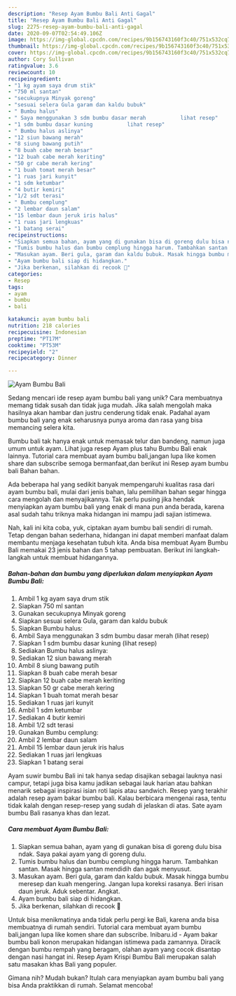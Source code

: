 ```yaml
---
description: "Resep Ayam Bumbu Bali Anti Gagal"
title: "Resep Ayam Bumbu Bali Anti Gagal"
slug: 2275-resep-ayam-bumbu-bali-anti-gagal
date: 2020-09-07T02:54:49.106Z
image: https://img-global.cpcdn.com/recipes/9b156743160f3c40/751x532cq70/ayam-bumbu-bali-foto-resep-utama.jpg
thumbnail: https://img-global.cpcdn.com/recipes/9b156743160f3c40/751x532cq70/ayam-bumbu-bali-foto-resep-utama.jpg
cover: https://img-global.cpcdn.com/recipes/9b156743160f3c40/751x532cq70/ayam-bumbu-bali-foto-resep-utama.jpg
author: Cory Sullivan
ratingvalue: 3.6
reviewcount: 10
recipeingredient:
- "1 kg ayam saya drum stik"
- "750 ml santan"
- "secukupnya Minyak goreng"
- "sesuai selera Gula garam dan kaldu bubuk"
- " Bumbu halus"
- " Saya menggunakan 3 sdm bumbu dasar merah           lihat resep"
- "1 sdm bumbu dasar kuning           lihat resep"
- " Bumbu halus aslinya"
- "12 siun bawang merah"
- "8 siung bawang putih"
- "8 buah cabe merah besar"
- "12 buah cabe merah keriting"
- "50 gr cabe merah kering"
- "1 buah tomat merah besar"
- "1 ruas jari kunyit"
- "1 sdm ketumbar"
- "4 butir kemiri"
- "1/2 sdt terasi"
- " Bumbu cemplung"
- "2 lembar daun salam"
- "15 lembar daun jeruk iris halus"
- "1 ruas jari lengkuas"
- "1 batang serai"
recipeinstructions:
- "Siapkan semua bahan, ayam yang di gunakan bisa di goreng dulu bisa ndak. Saya pakai ayam yang di goreng dulu."
- "Tumis bumbu halus dan bumbu cemplung hingga harum. Tambahkan santan. Masak hingga santan mendidih dan agak menyusut."
- "Masukan ayam. Beri gula, garam dan kaldu bubuk. Masak hingga bumbu meresep dan kuah mengering. Jangan lupa koreksi rasanya. Beri irisan daun jeruk. Aduk sebentar. Angkat."
- "Ayam bumbu bali siap di hidangkan."
- "Jika berkenan, silahkan di recook 🙏"
categories:
- Resep
tags:
- ayam
- bumbu
- bali

katakunci: ayam bumbu bali 
nutrition: 218 calories
recipecuisine: Indonesian
preptime: "PT17M"
cooktime: "PT53M"
recipeyield: "2"
recipecategory: Dinner

---
```



![Ayam Bumbu Bali](https://img-global.cpcdn.com/recipes/9b156743160f3c40/751x532cq70/ayam-bumbu-bali-foto-resep-utama.jpg)

Sedang mencari ide resep ayam bumbu bali yang unik? Cara membuatnya memang tidak susah dan tidak juga mudah. Jika salah mengolah maka hasilnya akan hambar dan justru cenderung tidak enak. Padahal ayam bumbu bali yang enak seharusnya punya aroma dan rasa yang bisa memancing selera kita.

Bumbu bali tak hanya enak untuk memasak telur dan bandeng, namun juga umum untuk ayam. Lihat juga resep Ayam plus tahu Bumbu Bali enak lainnya. Tutorial cara membuat ayam bumbu bali,jangan lupa like komen share dan subscribe semoga bermanfaat,dan berikut ini Resep ayam bumbu bali Bahan bahan.

Ada beberapa hal yang sedikit banyak mempengaruhi kualitas rasa dari ayam bumbu bali, mulai dari jenis bahan, lalu pemilihan bahan segar hingga cara mengolah dan menyajikannya. Tak perlu pusing jika hendak menyiapkan ayam bumbu bali yang enak di mana pun anda berada, karena asal sudah tahu triknya maka hidangan ini mampu jadi sajian istimewa.


Nah, kali ini kita coba, yuk, ciptakan ayam bumbu bali sendiri di rumah. Tetap dengan bahan sederhana, hidangan ini dapat memberi manfaat dalam membantu menjaga kesehatan tubuh kita. Anda bisa membuat Ayam Bumbu Bali memakai 23 jenis bahan dan 5 tahap pembuatan. Berikut ini langkah-langkah untuk membuat hidangannya.

<!--inarticleads1-->

##### Bahan-bahan dan bumbu yang diperlukan dalam menyiapkan Ayam Bumbu Bali:

1. Ambil 1 kg ayam saya drum stik
1. Siapkan 750 ml santan
1. Gunakan secukupnya Minyak goreng
1. Siapkan sesuai selera Gula, garam dan kaldu bubuk
1. Siapkan  Bumbu halus:
1. Ambil  Saya menggunakan 3 sdm bumbu dasar merah           (lihat resep)
1. Siapkan 1 sdm bumbu dasar kuning           (lihat resep)
1. Sediakan  Bumbu halus aslinya:
1. Sediakan 12 siun bawang merah
1. Ambil 8 siung bawang putih
1. Siapkan 8 buah cabe merah besar
1. Siapkan 12 buah cabe merah keriting
1. Siapkan 50 gr cabe merah kering
1. Siapkan 1 buah tomat merah besar
1. Sediakan 1 ruas jari kunyit
1. Ambil 1 sdm ketumbar
1. Sediakan 4 butir kemiri
1. Ambil 1/2 sdt terasi
1. Gunakan  Bumbu cemplung:
1. Ambil 2 lembar daun salam
1. Ambil 15 lembar daun jeruk iris halus
1. Sediakan 1 ruas jari lengkuas
1. Siapkan 1 batang serai


Ayam suwir bumbu Bali ini tak hanya sedap disajikan sebagai lauknya nasi campur, tetapi juga bisa kamu jadikan sebagai lauk harian atau bahkan menarik sebagai inspirasi isian roti lapis atau sandwich. Resep yang terakhir adalah resep ayam bakar bumbu bali. Kalau berbicara mengenai rasa, tentu tidak kalah dengan resep-resep yang sudah di jelaskan di atas. Sate ayam bumbu Bali rasanya khas dan lezat. 

<!--inarticleads2-->

##### Cara membuat Ayam Bumbu Bali:

1. Siapkan semua bahan, ayam yang di gunakan bisa di goreng dulu bisa ndak. Saya pakai ayam yang di goreng dulu.
1. Tumis bumbu halus dan bumbu cemplung hingga harum. Tambahkan santan. Masak hingga santan mendidih dan agak menyusut.
1. Masukan ayam. Beri gula, garam dan kaldu bubuk. Masak hingga bumbu meresep dan kuah mengering. Jangan lupa koreksi rasanya. Beri irisan daun jeruk. Aduk sebentar. Angkat.
1. Ayam bumbu bali siap di hidangkan.
1. Jika berkenan, silahkan di recook 🙏


Untuk bisa menikmatinya anda tidak perlu pergi ke Bali, karena anda bisa membuatnya di rumah sendiri. Tutorial cara membuat ayam bumbu bali,jangan lupa like komen share dan subscribe. Inibaru.id - Ayam bakar bumbu bali konon merupakan hidangan istimewa pada zamannya. Diracik dengan bumbu rempah yang beragam, olahan ayam yang cocok disantap dengan nasi hangat ini. Resep Ayam Krispi Bumbu Bali merupakan salah satu masakan khas Bali yang populer. 

Gimana nih? Mudah bukan? Itulah cara menyiapkan ayam bumbu bali yang bisa Anda praktikkan di rumah. Selamat mencoba!
